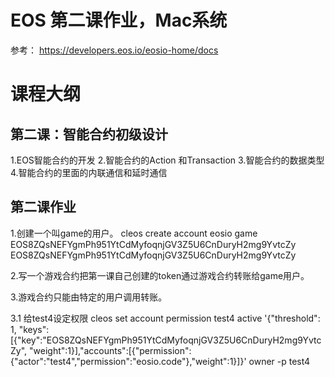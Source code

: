 # EOS 第二课作业，Mac系统

参考：
https://developers.eos.io/eosio-home/docs

# 课程大纲

## 第⼆课：智能合约初级设计

1.EOS智能合约的开发
2.智能合约的Action 和Transaction 
3.智能合约的数据类型
4.智能合约的里面的内联通信和延时通信

## 第二课作业

1.创建一个叫game的用户。
cleos create account eosio game EOS8ZQsNEFYgmPh951YtCdMyfoqnjGV3Z5U6CnDuryH2mg9YvtcZy EOS8ZQsNEFYgmPh951YtCdMyfoqnjGV3Z5U6CnDuryH2mg9YvtcZy


2.写一个游戏合约把第一课自己创建的token通过游戏合约转账给game用户。




3.游戏合约只能由特定的用户调用转账。

3.1 给test4设定权限
cleos set account permission test4 active '{"threshold": 1, "keys":[{"key":"EOS8ZQsNEFYgmPh951YtCdMyfoqnjGV3Z5U6CnDuryH2mg9YvtcZy", "weight":1}],"accounts":[{"permission":{"actor":"test4","permission":"eosio.code"},"weight":1}]}' owner -p test4
